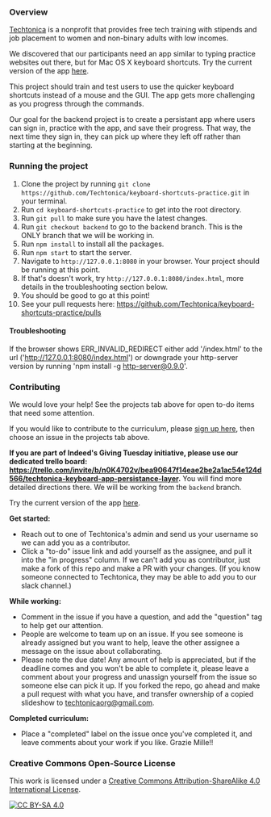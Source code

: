 ### Overview
[Techtonica](https://techtonica.org) is a nonprofit that provides free tech training with stipends and job placement to women and non-binary adults with low incomes. 

We discovered that our participants need an app similar to typing practice websites out there, but for Mac OS X keyboard shortcuts. Try the current version of the app [here](https://techtonica.github.io/keyboard-shortcuts-practice/).


This project should train and test users to use the quicker keyboard shortcuts instead of a mouse and the GUI. The app gets more challenging as you progress through the commands.

Our goal for the backend project is to create a persistant app where users can sign in, practice with the app, and save their progress. That way, the next time they sign in, they can pick up where they left off rather than starting at the beginning.

### Running the project

1. Clone the project by running `git clone https://github.com/Techtonica/keyboard-shortcuts-practice.git` in your terminal.
2. Run `cd keyboard-shortcuts-practice` to get into the root directory.
3. Run `git pull` to make sure you have the latest changes.
4. Run `git checkout backend` to go to the backend branch. This is the ONLY branch that we will be working in.
5. Run `npm install` to install all the packages.
6. Run `npm start` to start the server.
7. Navigate to `http://127.0.0.1:8080` in your browser. Your project should be running at this point.
8. If that's doesn't work, try `http://127.0.0.1:8080/index.html`, more details in the troubleshooting section below.
9. You should be good to go at this point!
10. See your pull requests here: https://github.com/Techtonica/keyboard-shortcuts-practice/pulls

#### Troubleshooting

If the browser shows ERR_INVALID_REDIRECT either add '/index.html' to the url ('http://127.0.0.1:8080/index.html') or downgrade your http-server version by running 'npm install -g http-server@0.9.0'.

### Contributing

We would love your help! See the projects tab above for open to-do items that need some attention.

If you would like to contribute to the curriculum, please [sign up here](https://docs.google.com/forms/d/e/1FAIpQLSeW0mo-Dpsig70374UEPvzexpas-31Ost_HsFwm0kjNOxtbtg/viewform?c=0&w=1), then choose an issue in the projects tab above.  

**If you are part of Indeed's Giving Tuesday initiative, please use our dedicated trello board: https://trello.com/invite/b/n0K4702v/bea90647f14eae2be2a1ac54e124d566/techtonica-keyboard-app-persistance-layer.** You will find more detailed directions there. We will be working from the `backend` branch.

Try the current version of the app [here](https://techtonica.github.io/keyboard-shortcuts-practice/).

**Get started:**
- Reach out to one of Techtonica's admin and send us your username so we can add you as a contributor.
- Click a "to-do" issue link and add yourself as the assignee, and pull it into the "in progress" column. If we can't add you as contributor, just make a fork of this repo and make a PR with your changes.  (If you know someone connected to Techtonica, they may be able to add you to our slack channel.)

**While working:**
- Comment in the issue if you have a question, and add the "question" tag to help get our attention.
- People are welcome to team up on an issue.  If you see someone is already assigned but you want to help, leave the other assignee a message on the issue about collaborating.
- Please note the due date! Any amount of help is appreciated, but if the deadline comes and you won't be able to complete it, please leave a comment about your progress and unassign yourself from the issue so someone else can pick it up. If you forked the repo, go ahead and make a pull request with what you have, and transfer ownership of a copied slideshow to techtonicaorg@gmail.com.

**Completed curriculum:**
- Place a "completed" label on the issue once you've completed it, and leave comments about your work if you like. Grazie Mille!!

### Creative Commons Open-Source License
This work is licensed under a [Creative Commons Attribution-ShareAlike 4.0 International License](https://creativecommons.org/licenses/by-sa/4.0/legalcode).

[![CC BY-SA 4.0](https://i.creativecommons.org/l/by-sa/4.0/88x31.png)](https://creativecommons.org/licenses/by-sa/4.0/legalcode)
